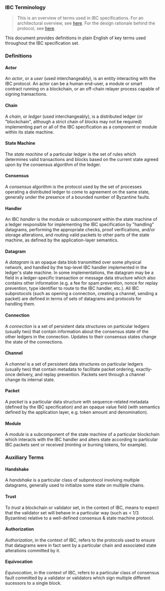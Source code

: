 ### IBC Terminology

> This is an overview of terms used in IBC specifications.
> For an architectural overview, see [here](./IBC_ARCHITECTURE.md).
> For the design rationale behind the protocol, see [here](./IBC_DESIGN_RATIONALE.md).

This document provides definitions in plain English of key terms used throughout the IBC specification set.

### Definitions

#### Actor

An *actor*, or a *user* (used interchangeably), is an entity interacting with the IBC protocol. An actor can be a human end-user, a module or smart contract running on a blockchain, or an off-chain relayer process capable of signing transactions.

#### Chain

A *chain*, or *ledger* (used interchangeably), is a distributed ledger (or "blockchain", although a strict chain of blocks may not be required) implementing part or all of the IBC specification as a component or module within its state machine.

#### State Machine

The *state machine* of a particular ledger is the set of rules which determines valid transactions and blocks based on the current state agreed upon by the consensus algorithm of the ledger.

#### Consensus

A *consensus* algorithm is the protocol used by the set of processes operating a distributed ledger to come to agreement on the same state, generally under the presence of a bounded number of Byzantine faults.

#### Handler

An IBC *handler* is the module or subcomponent within the state machine of a ledger responsible for implementing the IBC specification by "handling" datagrams, performing the appropriate checks, proof verifications, and/or storage alterations, and routing valid packets to other parts of the state machine, as defined by the application-layer semantics.

#### Datagram

A *datagram* is an opaque data blob transmitted over some physical network, and handled by the top-level IBC handler implemented in the ledger's state machine. In some implementations, the datagram may be a field in a ledger-specific transaction or message data structure which also contains other information (e.g. a fee for spam prevention, nonce for replay prevention, type identifier to route to the IBC handler, etc.). All IBC subprotocols (such as opening a connection, creating a channel, sending a packet) are defined in terms of sets of datagrams and protocols for handling them.

#### Connection

A *connection* is a set of persistent data structures on particular ledgers (usually two) that contain information about the consensus state of the other ledgers in the connection. Updates to their consensus states change the state of the connections.

#### Channel

A *channel* is a set of persistent data structures on particular ledgers (usually two) that contain metadata to facilitate packet ordering, exactly-once delivery, and replay prevention. Packets sent through a channel change its internal state.

#### Packet

A *packet* is a particular data structure with sequence-related metadata (defined by the IBC specification) and an opaque value field (with semantics defined by the application layer, e.g. token amount and denomination).

#### Module

A *module* is a subcomponent of the state machine of a particular blockchain which interacts with the IBC handler and alters state according to particular IBC packets sent or received (minting or burning tokens, for example).

### Auxiliary Terms

#### Handshake

A *handshake* is a particular class of subprotocol involving multiple datagrams, generally used to initialize some state on multiple chains.

#### Trust

To *trust* a blockchain or validator set, in the context of IBC, means to expect that the validator set will behave in a particular way (such as < 1/3 Byzantine) relative to a well-defined consensus & state machine protocol.

#### Authorization

*Authorization*, in the context of IBC, refers to the protocols used to ensure that datagrams were in fact sent by a particular chain and associated state alterations committed by it. 

#### Equivocation

*Equivocation*, in the context of IBC, refers to a particular class of consensus fault committed by a validator or validators which sign multiple different sucessors to a single block.
